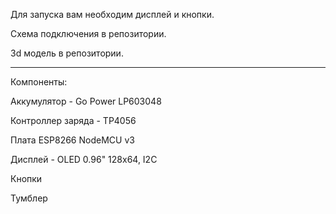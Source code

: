 Для запуска вам необходим дисплей и кнопки. 

Схема подключения в репозитории.

3d модель в репозитории.

----

Компоненты: 

Аккумулятор  - Go Power LP603048

Контроллер заряда - TP4056

Плата ESP8266 NodeMCU v3 

Дисплей - OLED 0.96" 128x64, I2C

Кнопки 

Тумблер

